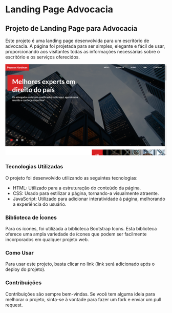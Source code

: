 # Landing Page Advocacia

## Projeto de Landing Page para Advocacia

Este projeto é uma landing page desenvolvida para um escritório de advocacia. A página foi projetada para ser simples, elegante e fácil de usar, proporcionando aos visitantes todas as informações necessárias sobre o escritório e os serviços oferecidos.

![Alt text](img/image.png)

### Tecnologias Utilizadas

O projeto foi desenvolvido utilizando as seguintes tecnologias:

- HTML: Utilizado para a estruturação do conteúdo da página.
- CSS: Usado para estilizar a página, tornando-a visualmente atraente.
- JavaScript: Utilizado para adicionar interatividade à página, melhorando a experiência do usuário.

### Biblioteca de Ícones

Para os ícones, foi utilizada a biblioteca Bootstrap Icons. Esta biblioteca oferece uma ampla variedade de ícones que podem ser facilmente incorporados em qualquer projeto web.

### Como Usar

Para usar este projeto, basta clicar no link (link será adicionado após o deploy do projeto).

### Contribuições

Contribuições são sempre bem-vindas. Se você tem alguma ideia para melhorar o projeto, sinta-se à vontade para fazer um fork e enviar um pull request.
